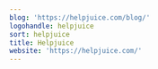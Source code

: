 ```yaml
---
blog: 'https://helpjuice.com/blog/'
logohandle: helpjuice
sort: helpjuice
title: Helpjuice
website: 'https://helpjuice.com/'
---
```


